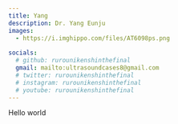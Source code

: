 ```yaml
---
title: Yang
description: Dr. Yang Eunju
images:
  - https://i.imghippo.com/files/AT6098ps.png
  
socials:
  # github: rurounikenshinthefinal
  gmail: mailto:ultrasoundcases8@gmail.com
  # twitter: rurounikenshinthefinal
  # instagram: rurounikenshinthefinal
  # youtube: rurounikenshinthefinal
---
```

Hello world